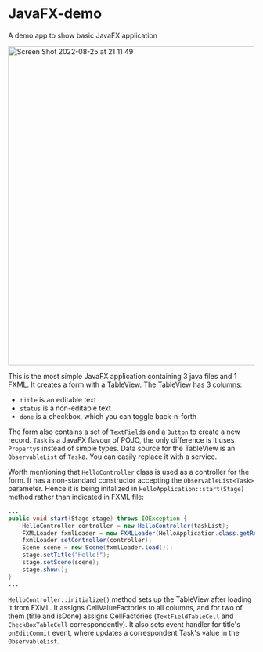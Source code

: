 # JavaFX-demo
A demo app to show basic JavaFX application

<img width="650" alt="Screen Shot 2022-08-25 at 21 11 49" src="https://user-images.githubusercontent.com/1935211/186748969-8559b673-1883-49bf-9204-c075f60814da.png">

This is the most simple JavaFX application containing 3 java files and 1 FXML.
It creates a form with a TableView.
The TableView has 3 columns:
* `title` is an editable text
* `status` is a non-editable text
* `done` is a checkbox, which you can toggle back-n-forth

The form also contains a set of `TextField`s and a `Button` to create a new record.
`Task` is a JavaFX flavour of POJO, the only difference is it uses `Property`s instead of simple types.
Data source for the TableView is an `ObservableList` of `Task`a.
You can easily replace it with a service.

Worth mentioning that `HelloController` class is used as a controller for the form.
It has a non-standard constructor accepting the `ObservableList<Task>` parameter.
Hence it is being initalized in `HelloApplication::start(Stage)` method rather than indicated in FXML file:
```HelloApplication.java
...
public void start(Stage stage) throws IOException {
    HelloController controller = new HelloController(taskList);
    FXMLLoader fxmlLoader = new FXMLLoader(HelloApplication.class.getResource("hello-view.fxml"));
    fxmlLoader.setController(controller);
    Scene scene = new Scene(fxmlLoader.load());
    stage.setTitle("Hello!");
    stage.setScene(scene);
    stage.show();
}
...
```

`HelloController::initialize()` method sets up the TableView after loading it from FXML.
It assigns CellValueFactories to all columns, and for two of them (title and isDone) assigns CellFactories (`TextFieldTableCell` and `CheckBoxTableCell` correspondently).
It also sets event handler for title's `onEditCommit` event, where updates a correspondent Task's value in the `ObservableList`.

